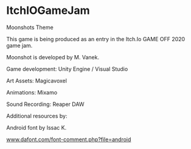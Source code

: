 # ItchIOGameJam
Moonshots Theme


This game is being produced as an entry in the Itch.Io GAME OFF 2020 game jam. 



Moonshot is developed by M. Vanek.



Game development:  Unity Engine / Visual Studio

Art Assets: Magicavoxel

Animations:  Mixamo

Sound Recording: Reaper DAW


Additional resources by:



Android font by Issac K.

www.dafont.com/font-comment.php?file=android



